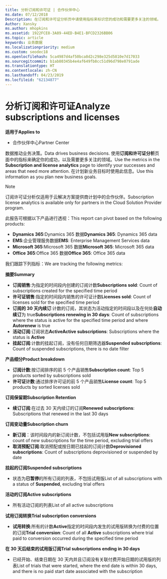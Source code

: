 ```yaml
---
title: 分析订阅和许可证 | 合作伙伴中心
ms.date: 07/12/2018
Description: 在订阅和许可证分析页中请使用指标来标识您的成功和需要更多关注的领域。
Author: Xansky
ms.author: mhopkins
ms.assetid: 1922FCE8-3A89-44ED-B4E1-BFCD2326BB06
ms.topic: article
keywords: 业务数据
ms.localizationpriority: medium
ms.custom: seodec18
ms.openlocfilehash: 5ca4987d4af50bca8d2c298e325d5810e7d17033
ms.sourcegitcommit: b1ab80345b4e4af649fb8cc51d96d798e0791ade
ms.translationtype: HT
ms.contentlocale: zh-CN
ms.lasthandoff: 04/23/2019
ms.locfileid: "62134877"
---
```

# <a name="analyze-subscriptions-and-licenses"></a><span data-ttu-id="80866-104">分析订阅和许可证</span><span class="sxs-lookup"><span data-stu-id="80866-104">Analyze subscriptions and licenses</span></span> 

<span data-ttu-id="80866-105">**适用于**</span><span class="sxs-lookup"><span data-stu-id="80866-105">**Applies to**</span></span>

- <span data-ttu-id="80866-106">合作伙伴中心</span><span class="sxs-lookup"><span data-stu-id="80866-106">Partner Center</span></span>

<span data-ttu-id="80866-107">数据推动业务决策。</span><span class="sxs-lookup"><span data-stu-id="80866-107">Data drives business decisions.</span></span> <span data-ttu-id="80866-108">使用**订阅和许可证分析**页面中的指标来确定你的成功，以及需要更多关注的领域。</span><span class="sxs-lookup"><span data-stu-id="80866-108">Use the metrics in the **Subscription and license analytics** page to identify your successes and areas that need more attention.</span></span> <span data-ttu-id="80866-109">在计划新业务目标时使用此信息。</span><span class="sxs-lookup"><span data-stu-id="80866-109">Use this information as you plan new business goals.</span></span>

> [!NOTE]
> <span data-ttu-id="80866-110">订阅许可证分析仅适用于云解决方案提供商计划中的合作伙伴。</span><span class="sxs-lookup"><span data-stu-id="80866-110">Subscription license analytics is available only for partners in the Cloud Solution Provider program.</span></span>


<span data-ttu-id="80866-111">此报告可根据以下产品进行透视：</span><span class="sxs-lookup"><span data-stu-id="80866-111">This report can pivot based on the following products:</span></span>

 - <span data-ttu-id="80866-112">**Dynamics 365**:Dynamics 365 数据</span><span class="sxs-lookup"><span data-stu-id="80866-112">**Dynamics 365**: Dynamics 365 data</span></span>  
 - <span data-ttu-id="80866-113">**EMS**:企业管理服务数据</span><span class="sxs-lookup"><span data-stu-id="80866-113">**EMS**: Enterprise Management Services data</span></span>  
 - <span data-ttu-id="80866-114">**Microsoft 365**:Microsoft 365 数据</span><span class="sxs-lookup"><span data-stu-id="80866-114">**Microsoft 365**: Microsoft 365 data</span></span>  
 - <span data-ttu-id="80866-115">**Office 365**:Office 365 数据</span><span class="sxs-lookup"><span data-stu-id="80866-115">**Office 365**: Office 365 data</span></span>  


<span data-ttu-id="80866-116">我们跟踪下列指标：</span><span class="sxs-lookup"><span data-stu-id="80866-116">We are tracking the following metrics:</span></span>

<span data-ttu-id="80866-117">**摘要**</span><span class="sxs-lookup"><span data-stu-id="80866-117">**Summary**</span></span>  
 - <span data-ttu-id="80866-118">**订阅销售**:为指定的时间段内创建的订阅计数</span><span class="sxs-lookup"><span data-stu-id="80866-118">**Subscriptions sold**: Count of subscriptions created for the specified time period</span></span>  
 - <span data-ttu-id="80866-119">**许可证销售**:指定的时间段内销售的许可证计数</span><span class="sxs-lookup"><span data-stu-id="80866-119">**Licenses sold**: Count of licenses sold for the specified time period</span></span>   
 - <span data-ttu-id="80866-120">**订阅的 30 天内续订**:计数的订阅，其状态为活动指定的时间段以及在何处**自动续订**为 true</span><span class="sxs-lookup"><span data-stu-id="80866-120">**Subscriptions renewing in 30 days**: Count of subscriptions where the status is active for the specified time period and where **Autorenew** is true</span></span>
 - <span data-ttu-id="80866-121">**活动订阅**:订阅状态**Active**</span><span class="sxs-lookup"><span data-stu-id="80866-121">**Active subscriptions**: Subscriptions where the status is **Active**</span></span>  
 - <span data-ttu-id="80866-122">**挂起订阅**:计数的挂起订阅，没有任何日期筛选器</span><span class="sxs-lookup"><span data-stu-id="80866-122">**Suspended subscriptions**: Count of suspended subscriptions, there is no date filter</span></span>  

<span data-ttu-id="80866-123">**产品细分**</span><span class="sxs-lookup"><span data-stu-id="80866-123">**Product breakdown**</span></span>  
 - <span data-ttu-id="80866-124">**订阅计数**:按订阅排序的前 5 个产品销售</span><span class="sxs-lookup"><span data-stu-id="80866-124">**Subscription count**: Top 5 products sorted by subscriptions sold</span></span>  
 - <span data-ttu-id="80866-125">**许可证计数**:通过排序许可证的前 5 个产品销售</span><span class="sxs-lookup"><span data-stu-id="80866-125">**License count**: Top 5 products by sorted licenses sold</span></span>

<span data-ttu-id="80866-126">**订阅保留期**</span><span class="sxs-lookup"><span data-stu-id="80866-126">**Subscription Retention**</span></span>
 - <span data-ttu-id="80866-127">**续订订阅**:在过去 30 天内续订的订阅</span><span class="sxs-lookup"><span data-stu-id="80866-127">**Renewed subscriptions**: Subscriptions that renewed in the last 30 days</span></span>  

<span data-ttu-id="80866-128">**订阅变动量**</span><span class="sxs-lookup"><span data-stu-id="80866-128">**Subscription churn**</span></span>  
 - <span data-ttu-id="80866-129">**新订阅**：该时间段内的新订阅计数，不包括试用版</span><span class="sxs-lookup"><span data-stu-id="80866-129">**New subscriptions**: count of new subscriptions for the time period, excluding trial offers</span></span>  
 - <span data-ttu-id="80866-130">**取消预配订阅**:取消预配或按日期已挂起的订阅计数</span><span class="sxs-lookup"><span data-stu-id="80866-130">**Deprovisioned subscriptions**: Count of subscriptions deprovisioned or suspended by date</span></span>  

<span data-ttu-id="80866-131">**挂起的订阅**</span><span class="sxs-lookup"><span data-stu-id="80866-131">**Suspended subscriptions**</span></span>  
 - <span data-ttu-id="80866-132">状态为**已暂停**的所有订阅的列表，不包括试用版</span><span class="sxs-lookup"><span data-stu-id="80866-132">List of all subscriptions with a status of **Suspended**, excluding trial offers</span></span>  
  
<span data-ttu-id="80866-133">**活动的订阅**</span><span class="sxs-lookup"><span data-stu-id="80866-133">**Active subscriptions**</span></span>
 - <span data-ttu-id="80866-134">所有活动订阅的列表</span><span class="sxs-lookup"><span data-stu-id="80866-134">List of all active subscriptions</span></span>  

<span data-ttu-id="80866-135">**试用订阅转换**</span><span class="sxs-lookup"><span data-stu-id="80866-135">**Trial subscription conversions**</span></span>  
 - <span data-ttu-id="80866-136">**试用转换**:所有的计数**Active**指定的时间段内发生的试用版转换为付费的位置的订阅</span><span class="sxs-lookup"><span data-stu-id="80866-136">**Trial conversion**: Count of all **Active** subscriptions where trial paid to conversion occurred during the specified time period</span></span>  

<span data-ttu-id="80866-137">**在 30 天后结束的试用版订阅**</span><span class="sxs-lookup"><span data-stu-id="80866-137">**Trial subscriptions ending in 30 days**</span></span>  
 - <span data-ttu-id="80866-138">已经开始、结束日期在 30 天内并且订阅没有关联付费开始日期的试用版的列表</span><span class="sxs-lookup"><span data-stu-id="80866-138">List of trials that were started, where the end date is within 30 days, and there is no paid start date associated with the subscription</span></span>  

  